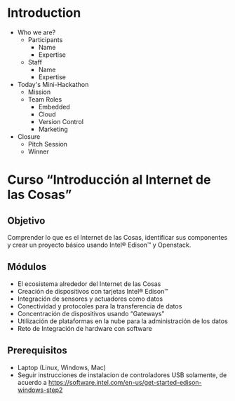 # Introduction

- Who we are?
  - Participants
    - Name
    - Expertise
  - Staff
    - Name
    - Expertise 
- Today's Mini-Hackathon
  - Mission
  - Team Roles
    - Embedded
    - Cloud
    - Version Control
    - Marketing
- Closure
  - Pitch Session
  - Winner

# Curso “Introducción al Internet de las Cosas”

## Objetivo

Comprender lo que es el Internet de las Cosas, identificar sus componentes y crear un proyecto básico usando Intel® Edison™ y Openstack.

## Módulos

- El ecosistema alrededor del Internet de las Cosas
- Creación de dispositivos con tarjetas Intel® Edison™
- Integración de sensores y actuadores como datos
- Conectividad y protocoles para la transferencia de datos
- Concentración de dispositivos usando “Gateways”
- Utilización de plataformas en la nube para la administración de los datos
- Reto de Integración de hardware con software

## Prerequisitos

- Laptop (Linux, Windows, Mac)
- Seguir instrucciones de instalacion de controladores USB solamente, de acuerdo a 
  https://software.intel.com/en-us/get-started-edison-windows-step2

